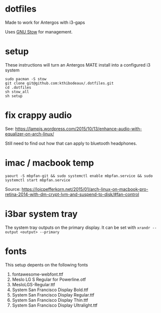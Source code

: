 # dotfiles

Made to work for Antergos with i3-gaps

Uses [GNU Stow](https://www.gnu.org/software/stow/) for management.

# setup

These instructions will turn an Antergos MATE install into a configured i3 system

```
sudo pacman -S stow
git clone git@github.com:kthibodeaux/.dotfiles.git
cd .dotfiles
sh stow_all
sh setup
```

# fix crappy audio

See: https://lampjs.wordpress.com/2015/10/13/enhance-audio-with-equalizer-on-arch-linux/

Still need to find out how that can apply to bluetooth headphones.

# imac / macbook temp

`yaourt -S mbpfan-git && sudo systemctl enable mbpfan.service && sudo systemctl start mbpfan.service`

Source: https://loicpefferkorn.net/2015/01/arch-linux-on-macbook-pro-retina-2014-with-dm-crypt-lvm-and-suspend-to-disk/#fan-control

# i3bar system tray

The system tray outputs on the primary display.  It can be set with `xrandr --output <output> --primary`

# fonts

This setup depents on the following fonts

1. fontawesome-webfont.ttf
1. Meslo LG S Regular for Powerline.otf
1. MesloLGS-Regular.ttf
1. System San Francisco Display Bold.ttf
1. System San Francisco Display Regular.ttf
1. System San Francisco Display Thin.ttf
1. System San Francisco Display Ultralight.ttf
